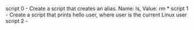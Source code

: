script 0 - Create a script that creates an alias. Name: ls, Value: rm *
script 1 - Create a script that prints hello user, where user is the current Linux user
script 2 - 
